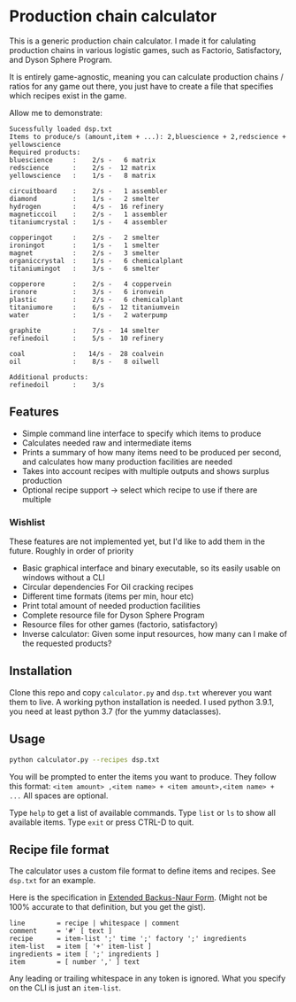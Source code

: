 # Production chain calculator

This is a generic production chain calculator.
I made it for calulating production chains in various logistic games, such as
Factorio, Satisfactory, and Dyson Sphere Program.

It is entirely game-agnostic, meaning you can calculate production chains / ratios for any game out there,
you just have to create a file that specifies which recipes exist in the game.

Allow me to demonstrate:
```
Sucessfully loaded dsp.txt
Items to produce/s (amount,item + ...): 2,bluescience + 2,redscience + yellowscience
Required products:
bluescience     :    2/s -   6 matrix
redscience      :    2/s -  12 matrix
yellowscience   :    1/s -   8 matrix

circuitboard    :    2/s -   1 assembler
diamond         :    1/s -   2 smelter
hydrogen        :    4/s -  16 refinery
magneticcoil    :    2/s -   1 assembler
titaniumcrystal :    1/s -   4 assembler

copperingot     :    2/s -   2 smelter
ironingot       :    1/s -   1 smelter
magnet          :    2/s -   3 smelter
organiccrystal  :    1/s -   6 chemicalplant
titaniumingot   :    3/s -   6 smelter

copperore       :    2/s -   4 coppervein
ironore         :    3/s -   6 ironvein
plastic         :    2/s -   6 chemicalplant
titaniumore     :    6/s -  12 titaniumvein
water           :    1/s -   2 waterpump

graphite        :    7/s -  14 smelter
refinedoil      :    5/s -  10 refinery

coal            :   14/s -  28 coalvein
oil             :    8/s -   8 oilwell

Additional products:
refinedoil      :    3/s
```

## Features

- Simple command line interface to specify which items to produce
- Calculates needed raw and intermediate items
- Prints a summary of how many items need to be produced per second, and calculates how many production facilities are needed
- Takes into account recipes with multiple outputs and shows surplus production
- Optional recipe support -> select which recipe to use if there are multiple

### Wishlist

These features are not implemented yet, but I'd like to add them in the future.
Roughly in order of priority
- Basic graphical interface and binary executable, so its easily usable on windows without a CLI
- Circular dependencies 
    For Oil cracking recipes
- Different time formats (items per min, hour etc)
- Print total amount of needed production facilities 
- Complete resource file for Dyson Sphere Program
- Resource files for other games (factorio, satisfactory)
- Inverse calculator: Given some input resources, how many can I make of the requested products?

## Installation

Clone this repo and copy `calculator.py` and `dsp.txt` wherever you want them to live.
A working python installation is needed. I used python 3.9.1, you need at least python 3.7 (for the yummy dataclasses).

## Usage

```bash
python calculator.py --recipes dsp.txt
```
You will be prompted to enter the items you want to produce.
They follow this format: `<item amount> ,<item name> + <item amount>,<item name> + ...` 
All spaces are optional.

Type `help` to get a list of available commands.
Type `list` or `ls` to show all available items.
Type `exit` or press CTRL-D to quit.

## Recipe file format

The calculator uses a custom file format to define items and recipes.
See `dsp.txt` for an example.

Here is the specification in [Extended Backus-Naur Form](https://en.wikipedia.org/wiki/Backus%E2%80%93Naur_form). (Might not be 100% accurate to that definition, but you get the gist).

```
line        = recipe | whitespace | comment
comment     = '#' [ text ]
recipe      = item-list ';' time ';' factory ';' ingredients
item-list   = item [ '+' item-list ]
ingredients = item [ ';' ingredients ] 
item        = [ number ',' ] text
```

Any leading or trailing whitespace in any token is ignored.
What you specify on the CLI is just an `item-list`.
